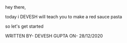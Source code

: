 hey there, 

today i DEVESH  will teach you to make a red sauce pasta

so let's get started 




WRITTEN BY- DEVESH GUPTA
ON- 28/12/2020